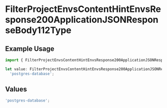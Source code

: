 # FilterProjectEnvsContentHintEnvsResponse200ApplicationJSONResponseBody112Type

## Example Usage

```typescript
import { FilterProjectEnvsContentHintEnvsResponse200ApplicationJSONResponseBody112Type } from '@vercel/client/models/operations';

let value: FilterProjectEnvsContentHintEnvsResponse200ApplicationJSONResponseBody112Type =
  'postgres-database';
```

## Values

```typescript
'postgres-database';
```
